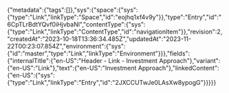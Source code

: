 {"metadata":{"tags":[]},"sys":{"space":{"sys":{"type":"Link","linkType":"Space","id":"eojhq1xf4v9y"}},"type":"Entry","id":"6CpTLrBdtYQvf0iHjvbaNl","contentType":{"sys":{"type":"Link","linkType":"ContentType","id":"navigationItem"}},"revision":2,"createdAt":"2023-10-18T13:36:34.485Z","updatedAt":"2023-11-22T00:23:07.854Z","environment":{"sys":{"id":"master","type":"Link","linkType":"Environment"}}},"fields":{"internalTitle":{"en-US":"Header - Link - Investment Approach"},"variant":{"en-US":"Link"},"text":{"en-US":"Investment Approach"},"linkedContent":{"en-US":{"sys":{"type":"Link","linkType":"Entry","id":"2JXCCUTwJe0LAsXw8ypogG"}}}}}